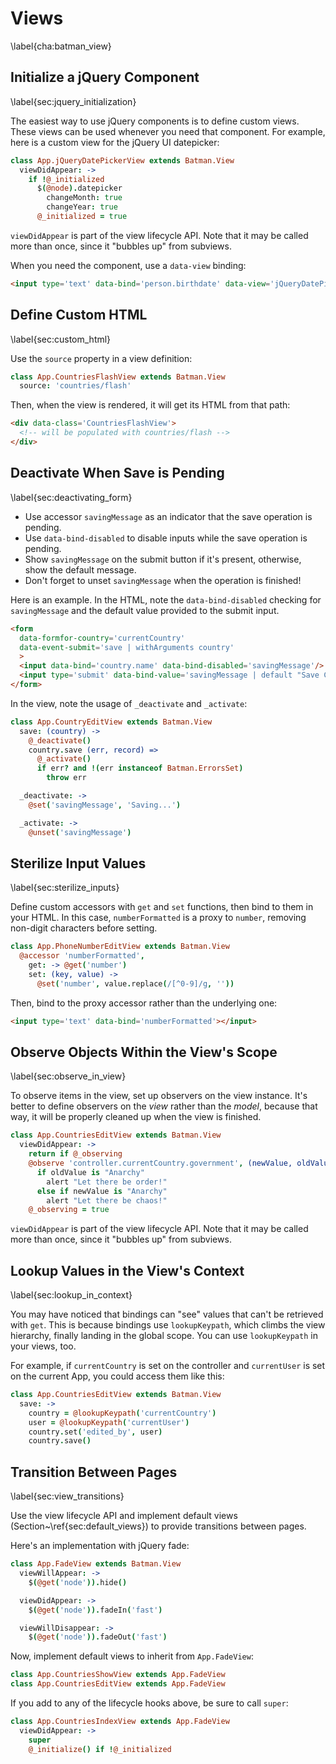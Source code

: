 # Views
\label{cha:batman_view}

## Initialize a jQuery Component
\label{sec:jquery_initialization}

The easiest way to use jQuery components is to define custom views. These views can be used whenever you need that component. For example, here is a
custom view for the jQuery UI datepicker:

```coffeescript
class App.jQueryDatePickerView extends Batman.View
  viewDidAppear: ->
    if !@_initialized
      $(@node).datepicker
        changeMonth: true
        changeYear: true
      @_initialized = true
```

`viewDidAppear` is part of the view lifecycle API. Note that it may be called more than once, since it "bubbles up" from subviews.

When you need the component, use a `data-view` binding:

```html
<input type='text' data-bind='person.birthdate' data-view='jQueryDatePickerView'/>
```

## Define Custom HTML
\label{sec:custom_html}

Use the `source` property in a view definition:

```coffeescript
class App.CountriesFlashView extends Batman.View
  source: 'countries/flash'
```

Then, when the view is rendered, it will get its HTML from that path:

```html
<div data-class='CountriesFlashView'>
  <!-- will be populated with countries/flash -->
</div>
```

## Deactivate When Save is Pending
\label{sec:deactivating_form}

- Use accessor `savingMessage` as an indicator that the save operation is pending.
- Use `data-bind-disabled` to disable inputs while the save operation is pending.
- Show `savingMessage` on the submit button if it's present, otherwise, show the default message.
- Don't forget to unset `savingMessage` when the operation is finished!

Here is an example. In the HTML, note the `data-bind-disabled` checking for `savingMessage` and the default value provided to the submit input.

```html
<form
  data-formfor-country='currentCountry'
  data-event-submit='save | withArguments country'
  >
  <input data-bind='country.name' data-bind-disabled='savingMessage'/>
  <input type='submit' data-bind-value='savingMessage | default "Save Changes"'>
</form>
```

In the view, note the usage of `_deactivate` and `_activate`:

```coffeescript
class App.CountryEditView extends Batman.View
  save: (country) ->
    @_deactivate()
    country.save (err, record) =>
      @_activate()
      if err? and !(err instanceof Batman.ErrorsSet)
        throw err

  _deactivate: ->
    @set('savingMessage', 'Saving...')

  _activate: ->
    @unset('savingMessage')
```

## Sterilize Input Values
\label{sec:sterilize_inputs}

Define custom accessors with `get` and `set` functions, then bind to them in your HTML. In this case, `numberFormatted` is a proxy to `number`, removing non-digit characters before setting.

```coffeescript
class App.PhoneNumberEditView extends Batman.View
  @accessor 'numberFormatted',
    get: -> @get('number')
    set: (key, value) ->
      @set('number', value.replace(/[^0-9]/g, ''))
```

Then, bind to the proxy accessor rather than the underlying one:

```html
<input type='text' data-bind='numberFormatted'></input>
```

## Observe Objects Within the View's Scope
\label{sec:observe_in_view}

To observe items in the view, set up observers on the view instance. It's better to define observers on the _view_ rather than the _model_, because that way, it will be properly cleaned up when the view is finished.

```coffeescript
class App.CountriesEditView extends Batman.View
  viewDidAppear: ->
    return if @_observing
    @observe 'controller.currentCountry.government', (newValue, oldValue) ->
      if oldValue is "Anarchy"
        alert "Let there be order!"
      else if newValue is "Anarchy"
        alert "Let there be chaos!"
    @_observing = true
```

`viewDidAppear` is part of the view lifecycle API. Note that it may be called more than once, since it "bubbles up" from subviews.

## Lookup Values in the View's Context
\label{sec:lookup_in_context}

You may have noticed that bindings can "see" values that can't be retrieved with `get`. This is because bindings use `lookupKeypath`, which climbs the view hierarchy, finally landing in the global scope. You can use `lookupKeypath` in your views, too.

For example, if `currentCountry` is set on the controller and `currentUser` is set on the current App, you could access them like this:

```coffeescript
class App.CountriesEditView extends Batman.View
  save: ->
    country = @lookupKeypath('currentCountry')
    user = @lookupKeypath('currentUser')
    country.set('edited_by', user)
    country.save()
```

## Transition Between Pages
\label{sec:view_transitions}

Use the view lifecycle API and implement default views (Section~\ref{sec:default_views}) to provide transitions between pages.

Here's an implementation with jQuery fade:

```coffeescript
class App.FadeView extends Batman.View
  viewWillAppear: ->
    $(@get('node')).hide()

  viewDidAppear: ->
    $(@get('node')).fadeIn('fast')

  viewWillDisappear: ->
    $(@get('node')).fadeOut('fast')
```

Now, implement default views to inherit from `App.FadeView`:

```coffeescript
class App.CountriesShowView extends App.FadeView
class App.CountriesEditView extends App.FadeView
```

If you add to any of the lifecycle hooks above, be sure to call `super`:

```coffeescript
class App.CountriesIndexView extends App.FadeView
  viewDidAppear: ->
    super
    @_initialize() if !@_initialized
```


